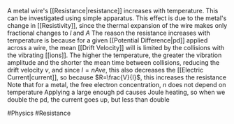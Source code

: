 A metal wire's [[Resistance|resistance]] increases with temperature. This can be investigated using simple apparatus. This effect is due to the metal's change in [[Resistivity]], since the thermal expansion of the wire makes only fractional changes to $l$ and $A$
The reason the resistance increases with temperature is because for a given [[Potential Difference|pd]] applied across a wire, the mean [[Drift Velocity]] will is limited by the collisions with the vibrating [[ions]]. The higher the temperature, the greater the vibration amplitude and the shorter the mean time between collisions, reducing the drift velocity $v$, and since $I=nAve$, this also decreases the [[Electric Current|current]], so because $R=\frac{V}{I}$, this increases the resistance
Note that for a metal, the free electron concentration, $n$ does not depend on temperature
Applying a large enough pd causes Joule heating, so when we double the pd, the current goes up, but less than double


#Physics #Resistance 
